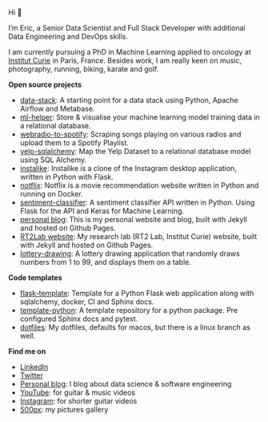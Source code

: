 Hi 👋

I’m Eric, a Senior Data Scientist and Full Stack Developer with additional Data Engineering and DevOps skills.

I am currently pursuing a PhD in Machine Learning applied to oncology at [Institut Curie](https://institut-curie.org/) in Paris, France. 
Besides work, I am really keen on music, photography, running, biking, karate and golf.

**Open source projects**

- [data-stack](https://github.com/ericdaat/data-stack): A starting point for a data stack using Python, Apache Airflow and Metabase.
- [ml-helper](https://github.com/ericdaat/ml-helper): Store & visualise your machine learning model training data in a relational database.
- [webradio-to-spotify](https://github.com/ericdaat/webradio-to-spotify): Scraping songs playing on various radios and upload them to a Spotify Playlist.
- [yelp-sqlalchemy](https://github.com/ericdaat/yelp-sqlalchemy): Map the Yelp Dataset to a relational database model using SQL Alchemy.
- [instalike](https://github.com/ericdaat/instalike): Instalike is a clone of the Instagram desktop application, written in Python with Flask.
- [notflix](https://github.com/ericdaat/notflix): Notflix is a movie recommendation website written in Python and running on Docker.
- [sentiment-classifier](https://github.com/ericdaat/sentiment-classifier): A sentiment classifier API written in Python. Using Flask for the API and Keras for Machine Learning.
- [personal blog](https://github.com/ericdaat/ericdaat.github.io): This is my personal website and blog, built with Jekyll and hosted on Github Pages.
- [RT2Lab website](https://github.com/rt2lab/rt2lab.github.io): My research lab (RT2 Lab, Institut Curie) website, built with Jekyll and hosted on Github Pages.
- [lottery-drawing](https://github.com/ericdaat/lottery): A lottery drawing application that randomly draws numbers from 1 to 99, and displays them on a table.

**Code templates**

- [flask-template](https://github.com/ericdaat/flask-template): Template for a Python Flask web application along with sqlalchemy, docker, CI and Sphinx docs.
- [template-python](https://github.com/ericdaat/template-python): A template repository for a python package. Pre configured Sphinx docs and pytest.
- [dotfiles](https://github.com/ericdaat/dotfiles): My dotfiles, defaults for macos, but there is a linux branch as well.

**Find me on**

- [LinkedIn](https://www.linkedin.com/in/ericdaoud/)
- [Twitter](https://twitter.com/ericdaoud)
- [Personal blog](https://edaoud.com/): I blog about data science & software engineering
- [YouTube](https://www.youtube.com/channel/UCVuDs3gy11RXRd5m-TSRAyQ): for guitar & music videos
- [Instagram](https://www.instagram.com/ericda/): for shorter guitar videos
- [500px](https://500px.com/p/ericda?view=photos): my pictures gallery
